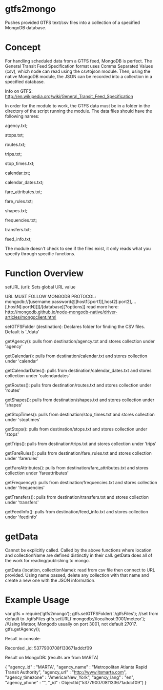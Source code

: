 gtfs2mongo
==========

Pushes provided GTFS text/csv files into a collection of a specified MongoDB database.

Concept
===

For handling scheduled data from a GTFS feed, MongoDB is perfect. The General Transit Feed Specification format uses Comma Separated Values (csv), which node can read using the csvtojson module. Then, using the native MongoDB module, the JSON can be recorded into a collection in a specified database. 

Info on GTFS: http://en.wikipedia.org/wiki/General_Transit_Feed_Specification

In order for the module to work, the GTFS data must be in a folder in the directory of the script running the module. The data files should have the following names:


agency.txt;

stops.txt;

routes.txt;

trips.txt;

stop_times.txt;

calendar.txt;

calendar_dates.txt;

fare_attributes.txt;

fare_rules.txt;

shapes.txt;

frequencies.txt;

transfers.txt;

feed_info.txt;

The module doesn't check to see if the files exist, it only reads what you specify through specific functions.

Function Overview
========

setURL (url):
  Sets global URL value 
  
URL MUST FOLLOW MONGODB PROTOCOL:   mongodb://[username:password@]host1[:port1][,host2[:port2],...[,hostN[:portN]]][/[database][?options]]
read more here: http://mongodb.github.io/node-mongodb-native/driver-articles/mongoclient.html 
  
setGTFSFolder (destination):
  Declares folder for finding the CSV files. Default is './data'
  
getAgency():
  pulls from destination/agency.txt and stores collection under 'agency'
  
getCalendar():
  pulls from destination/calendar.txt and stores collection under 'calendar'
  
getCalendarDates():
  pulls from destination/calendar_dates.txt and stores collection under 'calendardates'
  
getRoutes():
  pulls from destination/routes.txt and stores collection under 'routes'
  
getShapes():
  pulls from destination/shapes.txt and stores collection under 'shapes'
  
getStopTimes():
  pulls from destination/stop_times.txt and stores collection under 'stoptimes'

getStops():
  pulls from destination/stops.txt and stores collection under 'stops'

getTrips():
  pulls from destination/trips.txt and stores collection under 'trips'

getFareRules():
  pulls from destination/fare_rules.txt and stores collection under 'farerules'

getFareAttributes():
  pulls from destination/fare_attributes.txt and stores collection under 'fareattributes'

getFrequency():
  pulls from destination/frequencies.txt and stores collection under 'frequencies'
  
getTransfers():
  pulls from destination/transfers.txt and stores collection under 'transfers'

getFeedInfo():
  pulls from destination/feed_info.txt and stores collection under 'feedinfo'
  
  
getData
=====
Cannot be explicitly called. Called by the above functions where location and collectionName are
defined distinctly in their call. getData does all of the work for reading/publishing to mongo.

getData (location, collectionName):
  read from csv file then connect to URL provided. Using name passed, delete any collection with 
  that name and create a new one with the JSON information.

Example Usage
========
var gtfs = require('gtfs2mongo');
gtfs.setGTFSFolder('./gtfsFiles'); //set from default to ./gtfsFiles
gtfs.setURL('mongodb://localhost:3001/meteor'); //Using Meteor, Mongodb usually on port 3001, not default 27017.
gtfs.getAgency();

Result in console:

Recorded _id: 5377900708f133671addcf09


Result on MongoDB: (results are from MARTA)

{ "agency_id" : "MARTA", "agency_name" : "Metropolitan Atlanta Rapid Transit Authority", "agency_url" : "http://www.itsmarta.com", "agency_timezone" : "America/New_York", "agency_lang" : "en", "agency_phone" : "", "_id" : ObjectId("5377900708f133671addcf09") }








